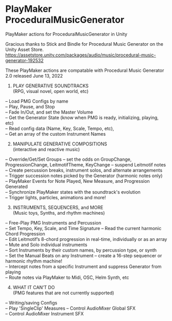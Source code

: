 # PlayMaker ProceduralMusicGenerator
 PlayMaker actions for ProceduralMusicGenerator in Unity

Gracious thanks to Stick and Bindle for Procedural Music Generator on the Unity Asset Store.
https://assetstore.unity.com/packages/audio/music/procedural-music-generator-192532

These PlayMaker actions are compatable with Procedural Music Generator 2.0 released June 13, 2022
  
1. PLAY GENERATIVE SOUNDTRACKS  
(RPG, visual novel, open world, etc)  
  
– Load PMG Configs by name  
– Play, Pause, and Stop  
– Fade In/Out, and set the Master Volume  
– Get the Generator State (know when PMG is ready, initializing, playing, etc)  
– Read config data (Name, Key, Scale, Tempo, etc),  
– Get an array of the custom Instrument Names  
  
2. MANIPULATE GENERATIVE COMPOSITIONS  
(interactive and reactive music)  
  
– Override/Get/Set Groups 
– set the odds on GroupChange, ProgressionChange, LeitmotifTheme, KeyChange
– suspend Leitmotif notes  
– Create percussion breaks, instrument solos, and alternate arrangements  
– Trigger succession notes picked by the Generator (harmonic notes only)  
– PlayMaker Events for Note Played, New Measure, and Progression Generated  
– Synchronize PlayMaker states with the soundtrack's evolution  
– Trigger lights, particles, animations and more!
  
3. INSTRUMENTS, SEQUENCERS, and MORE  
(Music toys, Synths, and rhythm machines)  
  
– Free-Play PMG Instruments and Percussion  
– Set Tempo, Key, Scale, and Time Signature
– Read the current harmonic Chord Progression  
– Edit Leitmotif’s 8-chord progression in real-time, individually or as an array  
– Mute and Solo individual instruments  
– Sort Instruments by their custom names, by percussion type, or synth  
– Set the Manual Beats on any Instrument – create a 16-step sequencer or harmonic rhythm machine!   
– Intercept notes from a specific Instrument and suppress Generator from playing  
– Route notes via PlayMaker to Midi, OSC, Helm Synth, etc
  


4. WHAT IT CAN’T DO  
(PMG features that are not currently supported)  
  
– Writing/saving Configs  
– Play 'SingleClip' Measures
– Control AudioMixer Global SFX  
– Control AudioMixer Instrument SFX  
  